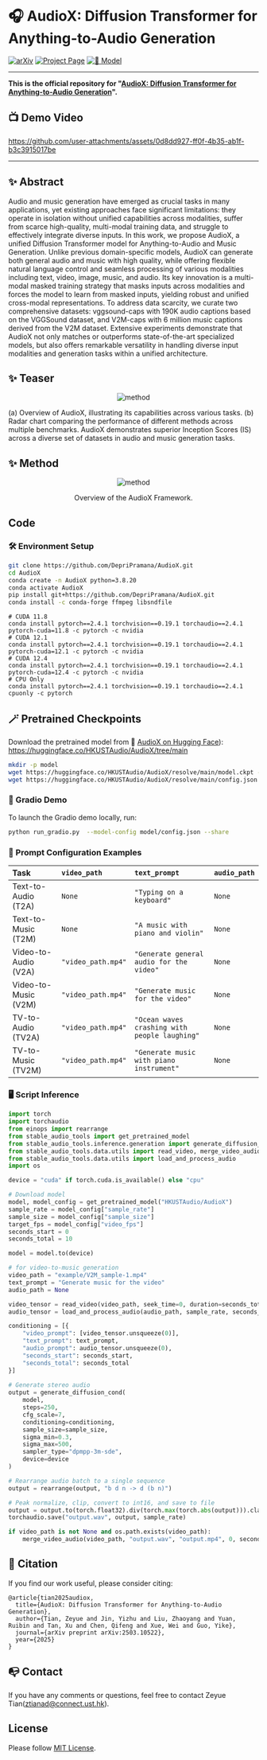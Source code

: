 # 🎧 AudioX: Diffusion Transformer for Anything-to-Audio Generation

[![arXiv](https://img.shields.io/badge/arXiv-2503.10522-brightgreen.svg?style=flat-square)](https://arxiv.org/abs/2503.10522)
[![Project Page](https://img.shields.io/badge/GitHub.io-Project-blue?logo=Github&style=flat-square)](https://zeyuet.github.io/AudioX/)
[![🤗 Model](https://img.shields.io/badge/%F0%9F%A4%97%20Hugging%20Face-Model-blue)](https://huggingface.co/HKUSTAudio/AudioX)


---

**This is the official repository for "[AudioX: Diffusion Transformer for Anything-to-Audio Generation](https://arxiv.org/pdf/2503.10522)".**


## 📺 Demo Video

https://github.com/user-attachments/assets/0d8dd927-ff0f-4b35-ab1f-b3c3915017be

---


## ✨ Abstract

Audio and music generation have emerged as crucial tasks in many applications, yet existing approaches face significant limitations: they operate in isolation without unified capabilities across modalities, suffer from scarce high-quality, multi-modal training data, and struggle to effectively integrate diverse inputs. In this work, we propose AudioX, a unified Diffusion Transformer model for Anything-to-Audio and Music Generation. Unlike previous domain-specific models, AudioX can generate both general audio and music with high quality, while offering flexible natural language control and seamless processing of various modalities including text, video, image, music, and audio. Its key innovation is a multi-modal masked training strategy that masks inputs across modalities and forces the model to learn from masked inputs, yielding robust and unified cross-modal representations. To address data scarcity, we curate two comprehensive datasets: vggsound-caps with 190K audio captions based on the VGGSound dataset, and V2M-caps with 6 million music captions derived from the V2M dataset. Extensive experiments demonstrate that AudioX not only matches or outperforms state-of-the-art specialized models, but also offers remarkable versatility in handling diverse input modalities and generation tasks within a unified architecture.


## ✨ Teaser

<p align="center">
  <img src="https://github.com/user-attachments/assets/ea723225-f9c8-4ca2-8837-2c2c08189bdd" alt="method">
</p>
<p style="text-align: left;">(a) Overview of AudioX, illustrating its capabilities across various tasks. (b) Radar chart comparing the performance of different methods across multiple benchmarks. AudioX demonstrates superior Inception Scores (IS) across a diverse set of datasets in audio and music generation tasks.</p>


## ✨ Method

<p align="center">
  <img src="https://github.com/user-attachments/assets/94ea3df0-8c66-4259-b681-791ee41bada8" alt="method">
</p>
<p align="center">Overview of the AudioX Framework.</p>



## Code


### 🛠️ Environment Setup

```bash
git clone https://github.com/DepriPramana/AudioX.git
cd AudioX
conda create -n AudioX python=3.8.20
conda activate AudioX
pip install git+https://github.com/DepriPramana/AudioX.git
conda install -c conda-forge ffmpeg libsndfile

```

```
# CUDA 11.8
conda install pytorch==2.4.1 torchvision==0.19.1 torchaudio==2.4.1  pytorch-cuda=11.8 -c pytorch -c nvidia
# CUDA 12.1
conda install pytorch==2.4.1 torchvision==0.19.1 torchaudio==2.4.1 pytorch-cuda=12.1 -c pytorch -c nvidia
# CUDA 12.4
conda install pytorch==2.4.1 torchvision==0.19.1 torchaudio==2.4.1 pytorch-cuda=12.4 -c pytorch -c nvidia
# CPU Only
conda install pytorch==2.4.1 torchvision==0.19.1 torchaudio==2.4.1 cpuonly -c pytorch
```

## 🪄 Pretrained Checkpoints

Download the pretrained model from 🤗 [AudioX on Hugging Face](https://huggingface.co/HKUSTAudio/AudioX/tree/main)):
https://huggingface.co/HKUSTAudio/AudioX/tree/main
```bash
mkdir -p model
wget https://huggingface.co/HKUSTAudio/AudioX/resolve/main/model.ckpt -O model/model.ckpt
wget https://huggingface.co/HKUSTAudio/AudioX/resolve/main/config.json -O model/config.json
```

### 🤗 Gradio Demo

To launch the Gradio demo locally, run:

```bash
python run_gradio.py  --model-config model/config.json --share
```


### 🎯 Prompt Configuration Examples

| Task                 | `video_path`       | `text_prompt`                                 | `audio_path` |
|:---------------------|:-------------------|:----------------------------------------------|:-------------|
| Text-to-Audio (T2A)  | `None`             | `"Typing on a keyboard"`                      | `None`       |
| Text-to-Music (T2M)  | `None`             | `"A music with piano and violin"`             | `None`       |
| Video-to-Audio (V2A) | `"video_path.mp4"` | `"Generate general audio for the video"`      | `None`       |
| Video-to-Music (V2M) | `"video_path.mp4"` | `"Generate music for the video"`              | `None`       |
| TV-to-Audio (TV2A)   | `"video_path.mp4"` | `"Ocean waves crashing with people laughing"` | `None`       |
| TV-to-Music (TV2M)   | `"video_path.mp4"` | `"Generate music with piano instrument"`      | `None`       |

### 🖥️ Script Inference

```python
import torch
import torchaudio
from einops import rearrange
from stable_audio_tools import get_pretrained_model
from stable_audio_tools.inference.generation import generate_diffusion_cond
from stable_audio_tools.data.utils import read_video, merge_video_audio
from stable_audio_tools.data.utils import load_and_process_audio
import os

device = "cuda" if torch.cuda.is_available() else "cpu"

# Download model
model, model_config = get_pretrained_model("HKUSTAudio/AudioX")
sample_rate = model_config["sample_rate"]
sample_size = model_config["sample_size"]
target_fps = model_config["video_fps"]
seconds_start = 0
seconds_total = 10

model = model.to(device)

# for video-to-music generation
video_path = "example/V2M_sample-1.mp4"
text_prompt = "Generate music for the video" 
audio_path = None

video_tensor = read_video(video_path, seek_time=0, duration=seconds_total, target_fps=target_fps)
audio_tensor = load_and_process_audio(audio_path, sample_rate, seconds_start, seconds_total)

conditioning = [{
    "video_prompt": [video_tensor.unsqueeze(0)],        
    "text_prompt": text_prompt,
    "audio_prompt": audio_tensor.unsqueeze(0),
    "seconds_start": seconds_start,
    "seconds_total": seconds_total
}]
    
# Generate stereo audio
output = generate_diffusion_cond(
    model,
    steps=250,
    cfg_scale=7,
    conditioning=conditioning,
    sample_size=sample_size,
    sigma_min=0.3,
    sigma_max=500,
    sampler_type="dpmpp-3m-sde",
    device=device
)

# Rearrange audio batch to a single sequence
output = rearrange(output, "b d n -> d (b n)")

# Peak normalize, clip, convert to int16, and save to file
output = output.to(torch.float32).div(torch.max(torch.abs(output))).clamp(-1, 1).mul(32767).to(torch.int16).cpu()
torchaudio.save("output.wav", output, sample_rate)

if video_path is not None and os.path.exists(video_path):
    merge_video_audio(video_path, "output.wav", "output.mp4", 0, seconds_total)

```


## 🚀 Citation

If you find our work useful, please consider citing:

```
@article{tian2025audiox,
  title={AudioX: Diffusion Transformer for Anything-to-Audio Generation},
  author={Tian, Zeyue and Jin, Yizhu and Liu, Zhaoyang and Yuan, Ruibin and Tan, Xu and Chen, Qifeng and Xue, Wei and Guo, Yike},
  journal={arXiv preprint arXiv:2503.10522},
  year={2025}
}
```

## 📭 Contact

If you have any comments or questions, feel free to contact Zeyue Tian(ztianad@connect.ust.hk).

## License

Please follow [MIT License](./LICENSE).
